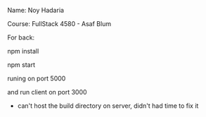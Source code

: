 Name: Noy Hadaria

Course: FullStack 4580 - Asaf Blum

For back:

npm install

npm start

runing on port 5000

and run client on port 3000


* can't host the build directory on server, didn't had time to fix it

